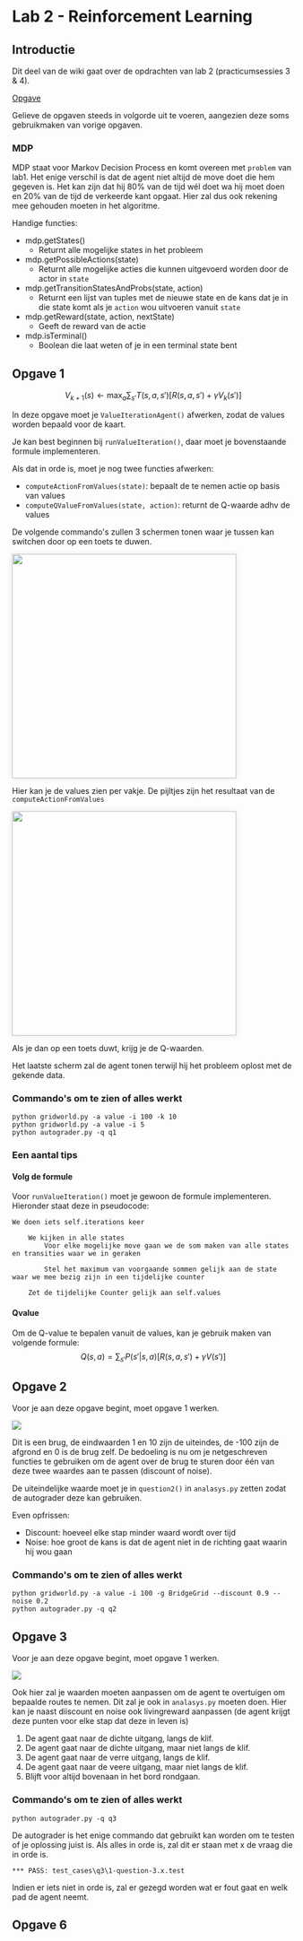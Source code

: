 <!--
{"indexdepth":1}
-->
# Lab 2 - Reinforcement Learning

## Introductie

Dit deel van de wiki gaat over de opdrachten van lab 2 (practicumsessies 3 & 4).

[Opgave](https://inst.eecs.berkeley.edu/~cs188/fa18/project3.html)

Gelieve de opgaven steeds in volgorde uit te voeren, aangezien deze soms gebruikmaken van vorige opgaven.

### MDP

<!---Geen idee of dit goed is, inhoud ook zeker nakijken aub--->

MDP staat voor Markov Decision Process en komt overeen met `problem` van lab1. Het enige verschil is dat de agent niet altijd de move doet die hem gegeven is. Het kan zijn dat hij 80% van de tijd wél doet wa hij moet doen en 20% van de tijd de verkeerde kant opgaat. Hier zal dus ook rekening mee gehouden moeten in het algoritme.

Handige functies:
* mdp.getStates()
    * Returnt alle mogelijke states in het probleem
* mdp.getPossibleActions(state)
    * Returnt alle mogelijke acties die kunnen uitgevoerd worden door de actor in `state`
* mdp.getTransitionStatesAndProbs(state, action)
    * Returnt een lijst van tuples met de nieuwe state en de kans dat je in die state komt als je `action` wou uitvoeren vanuit `state`
* mdp.getReward(state, action, nextState)
    * Geeft de reward van de actie
* mdp.isTerminal()
    * Boolean die laat weten of je in een terminal state bent

## Opgave 1

$$
V_{k+1}\left(s\right) \leftarrow  \max_{a} \sum_{s'}{T\left(s,a,s'\right)\left[ R\left(s,a,s'\right) + \gamma V_{k}\left(s'\right) \right]} 
$$

In deze opgave moet je `ValueIterationAgent()` afwerken, zodat de values worden bepaald voor de kaart.

Je kan best beginnen bij `runValueIteration()`, daar moet je bovenstaande formule implementeren.

Als dat in orde is, moet je nog twee functies afwerken: 
* `computeActionFromValues(state)`: bepaalt de te nemen actie op basis van values
* `computeQValueFromValues(state, action)`: returnt de Q-waarde adhv de values

De volgende commando's zullen 3 schermen tonen waar je tussen kan switchen door op een toets te duwen.

<img height="400px" src="/media/ai/lab2/values.jpg" style="box-shadow: 0 0 10px rgba(0,0,0,0.1);">

Hier kan je de values zien per vakje. De pijltjes zijn het resultaat van de `computeActionFromValues`

<img height="400px" src="/media/ai/lab2/qval.jpg" style="box-shadow: 0 0 10px rgba(0,0,0,0.1);">

Als je dan op een toets duwt, krijg je de Q-waarden.

Het laatste scherm zal de agent tonen terwijl hij het probleem oplost met de gekende data.

### Commando's om te zien of alles werkt

```
python gridworld.py -a value -i 100 -k 10
python gridworld.py -a value -i 5
python autograder.py -q q1
```

### Een aantal tips

#### Volg de formule

Voor `runValueIteration()` moet je gewoon de formule implementeren. Hieronder staat deze in pseudocode:

```
We doen iets self.iterations keer

    We kijken in alle states
        Voor elke mogelijke move gaan we de som maken van alle states en transities waar we in geraken

        Stel het maximum van voorgaande sommen gelijk aan de state waar we mee bezig zijn in een tijdelijke counter
    
    Zet de tijdelijke Counter gelijk aan self.values
```

#### Qvalue

Om de Q-value te bepalen vanuit de values, kan je gebruik maken van volgende formule:
$$
Q\left(s,a\right)= \sum_{s'}{P\left(s'|s,a\right)\left[R\left(s,a, s'\right) + \gamma V\left(s'\right)\right]}
$$

## Opgave 2

Voor je aan deze opgave begint, moet opgave 1 werken.

<img src="/media/ai/lab2/bridge.jpg" style="box-shadow: 0 0 10px rgba(0,0,0,0.1);">

Dit is een brug, de eindwaarden 1 en 10 zijn de uiteindes, de -100 zijn de afgrond en 0 is de brug zelf. De bedoeling is nu om je netgeschreven functies te gebruiken om de agent over de brug te sturen door één van deze twee waardes aan te passen (discount of noise).

De uiteindelijke waarde moet je in `question2()` in `analasys.py` zetten zodat de autograder deze kan gebruiken.

Even opfrissen:
* Discount: hoeveel elke stap minder waard wordt over tijd
* Noise: hoe groot de kans is dat de agent niet in de richting gaat waarin hij wou gaan

### Commando's om te zien of alles werkt

```
python gridworld.py -a value -i 100 -g BridgeGrid --discount 0.9 --noise 0.2
python autograder.py -q q2
```

## Opgave 3

Voor je aan deze opgave begint, moet opgave 1 werken.

<img src="/media/ai/lab2/discountgrid.png" style="box-shadow: 0 0 10px rgba(0,0,0,0.1);">

Ook hier zal je waarden moeten aanpassen om de agent te overtuigen om bepaalde routes te nemen. Dit zal je ook in `analasys.py` moeten doen. Hier kan je naast diiscount en noise ook livingreward aanpassen (de agent krijgt deze punten voor elke stap dat deze in leven is)
1. De agent gaat naar de dichte uitgang, langs de klif.
2. De agent gaat naar de dichte uitgang, maar niet langs de klif.
3. De agent gaat naar de verre uitgang, langs de klif.
4. De agent gaat naar de veere uitgang, maar niet langs de klif.
5. Blijft voor altijd bovenaan in het bord rondgaan.

### Commando's om te zien of alles werkt

```
python autograder.py -q q3
```

De autograder is het enige commando dat gebruikt kan worden om te testen of je oplossing juist is. Als alles in orde is, zal dit er staan met x de vraag die in orde is.

`*** PASS: test_cases\q3\1-question-3.x.test`

Indien er iets niet in orde is, zal er gezegd worden wat er fout gaat en welk pad de agent neemt.

## Opgave 6

